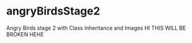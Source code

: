 # angryBirdsStage2
Angry Birds stage 2 with Class Inheritance and Images
HI THIS WILL BE BROKEN HEHE